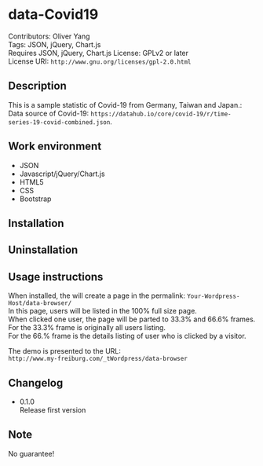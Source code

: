 # data-Covid19
Contributors: Oliver Yang  
Tags: JSON, jQuery, Chart.js  
Requires JSON, jQuery, Chart.js 
License: GPLv2 or later  
License URI: `http://www.gnu.org/licenses/gpl-2.0.html`  
 
## Description
This is a sample statistic of Covid-19 from Germany, Taiwan and Japan.:
Data source of Covid-19:
`https://datahub.io/core/covid-19/r/time-series-19-covid-combined.json`.  

## Work environment  
* JSON
* Javascript/jQuery/Chart.js
* HTML5
* CSS
* Bootstrap

## Installation  


## Uninstallation  


## Usage instructions  
When installed, the will create a page in the permalink: `Your-Wordpress-Host/data-browser/`  
In this page, users will be listed in the 100% full size page.  
When clicked one user, the page will be parted to 33.3% and 66.6% frames.  
For the 33.3% frame is originally all users listing.  
For the 66.% frame is the details listing of user who is clicked by a visitor.  

The demo is presented to the URL:  
`http://www.my-freiburg.com/_tWordpress/data-browser`  

## Changelog  

* 0.1.0  
Release first version  

## Note  
No guarantee!
